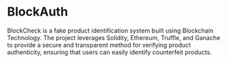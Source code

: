 # BlockAuth
BlockCheck is a fake product identification system built using Blockchain Technology. The project leverages Solidity, Ethereum, Truffle, and Ganache to provide a secure and transparent method for verifying product authenticity, ensuring that users can easily identify counterfeit products.
